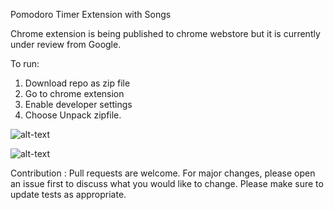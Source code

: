 Pomodoro Timer Extension with Songs

Chrome extension is being published to chrome webstore but it is currently under review from Google.

To run: 

1. Download repo as zip file
2. Go to chrome extension
3. Enable developer settings
4. Choose Unpack zipfile. 

![alt-text](https://i.imgur.com/fNiFLD3.png)


![alt-text](https://i.imgur.com/8g9ajpT.png)



Contribution :
Pull requests are welcome. For major changes, please open an issue first to discuss what you would like to change. Please make sure to update tests as appropriate.


